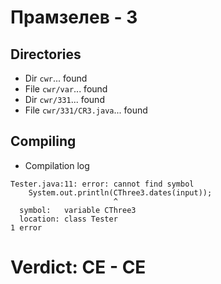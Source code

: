 # Прамзелев - 3
## Directories
- Dir `cwr`... found
- File `cwr/var`... found
- Dir `cwr/331`... found
- File `cwr/331/CR3.java`... found
## Compiling
- Compilation log
```
Tester.java:11: error: cannot find symbol
    System.out.println(CThree3.dates(input));
                       ^
  symbol:   variable CThree3
  location: class Tester
1 error

```
# Verdict: **CE** - CE
